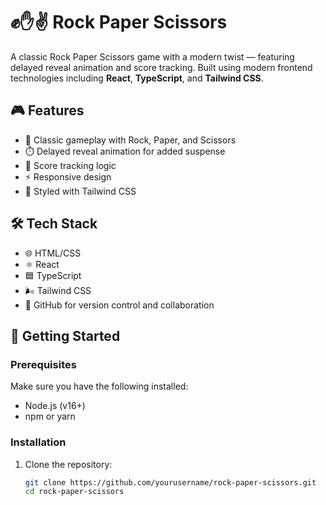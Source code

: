 # ✊✋✌️ Rock Paper Scissors

A classic Rock Paper Scissors game with a modern twist — featuring delayed reveal animation and score tracking. Built using modern frontend technologies including **React**, **TypeScript**, and **Tailwind CSS**.

## 🎮 Features

- 🔁 Classic gameplay with Rock, Paper, and Scissors
- ⏱️ Delayed reveal animation for added suspense
- 🧠 Score tracking logic
- ⚡ Responsive design
- 💅 Styled with Tailwind CSS

## 🛠 Tech Stack

- 🌐 HTML/CSS
- ⚛️ React
- 🟦 TypeScript
- 🌬 Tailwind CSS
- 🐙 GitHub for version control and collaboration

## 🚀 Getting Started

### Prerequisites

Make sure you have the following installed:

- Node.js (v16+)
- npm or yarn

### Installation

1. Clone the repository:

   ```bash
   git clone https://github.com/yourusername/rock-paper-scissors.git
   cd rock-paper-scissors
